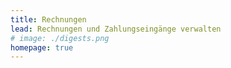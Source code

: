 ```yaml
---
title: Rechnungen
lead: Rechnungen und Zahlungseingänge verwalten
# image: ./digests.png
homepage: true
---
```




